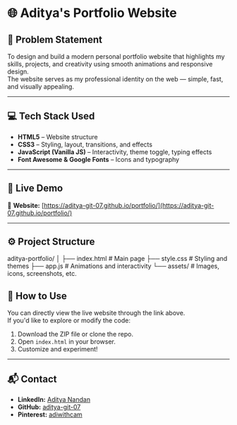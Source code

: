 # 🌐 Aditya's Portfolio Website

## 🧩 Problem Statement
To design and build a modern personal portfolio website that highlights my skills, projects, and creativity using smooth animations and responsive design.  
The website serves as my professional identity on the web — simple, fast, and visually appealing.

---

## 💻 Tech Stack Used
- **HTML5** – Website structure  
- **CSS3** – Styling, layout, transitions, and effects  
- **JavaScript (Vanilla JS)** – Interactivity, theme toggle, typing effects  
- **Font Awesome & Google Fonts** – Icons and typography

---

## 🚀 Live Demo
🔗 **Website:** [https://aditya-git-07.github.io/portfolio/](https://aditya-git-07.github.io/portfolio/)

---

## ⚙️ Project Structure
aditya-portfolio/
│
├── index.html # Main page
├── style.css # Styling and themes
├── app.js # Animations and interactivity
└── assets/ # Images, icons, screenshots, etc.

## 🧭 How to Use
You can directly view the live website through the link above.  
If you'd like to explore or modify the code:
1. Download the ZIP file or clone the repo.
2. Open `index.html` in your browser.
3. Customize and experiment!

---

## 📬 Contact
- **LinkedIn:** [Aditya Nandan](https://www.linkedin.com/in/adityanxndan/)  
- **GitHub:** [aditya-git-07](https://github.com/aditya-git-07)  
- **Pinterest:** [adiwithcam](https://in.pinterest.com/adiwithcam/_created/)
